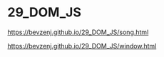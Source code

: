 # 29_DOM_JS
https://bevzenj.github.io/29_DOM_JS/song.html

https://bevzenj.github.io/29_DOM_JS/window.html
